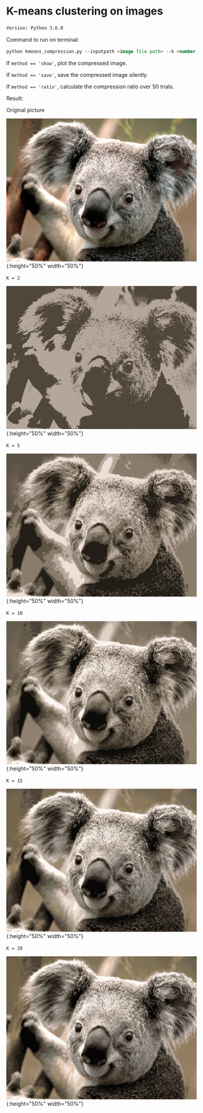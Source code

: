 #  K-means clustering on images

```html
Version: Python 3.6.0 
```

Command to run on terminal:

```html
python kmeans_compression.py --inputpath <image file path> --k <number of cluster> --outputpath <output directory> --method <'show'(default), 'save', 'ratio'>
```

If `method == 'show'`,  plot the compressed image.

If `method == 'save'`,  save the compressed image silently.

If `method == 'ratio'`,  calculate the compression ratio over 50 trials.


Result:

Original picture

![koala](./img/koala.jpg){:height="50%" width="50%"}

`K = 2`

![koala_k_2](./img/koala_k_2.JPG){:height="50%" width="50%"}

`K = 5`

![koala_k_5](./img/koala_k_5.JPG){:height="50%" width="50%"}

`K = 10`

![koala_k_10](./img/koala_k_10.JPG){:height="50%" width="50%"}

`K = 15`

![koala_k_15](./img/koala_k_15.JPG){:height="50%" width="50%"}

`K = 20`

![koala_k_20](./img/koala_k_20.JPG){:height="50%" width="50%"}
